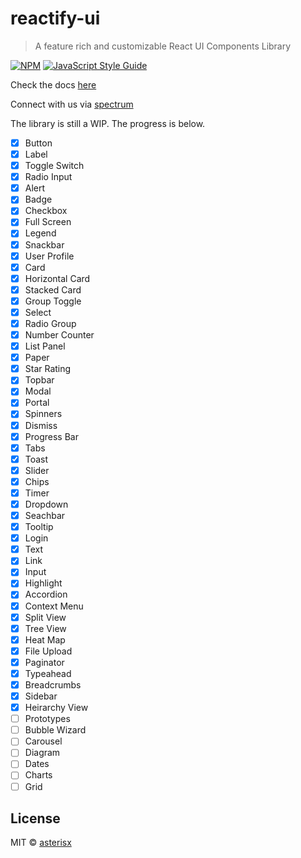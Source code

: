# reactify-ui

> A feature rich and customizable React UI Components Library

[![NPM](https://img.shields.io/npm/v/reactify-ui.svg)](https://www.npmjs.com/package/reactify-ui) [![JavaScript Style Guide](https://img.shields.io/badge/code_style-standard-brightgreen.svg)](https://standardjs.com)

Check the docs [here](https://asterisx.github.io/reactify-ui/) 

Connect with us via [spectrum](https://spectrum.chat/reactify-ui)

The library is still a WIP.
The progress is below.

- [x] Button
- [x] Label
- [x] Toggle Switch
- [x] Radio Input
- [x] Alert
- [x] Badge
- [x] Checkbox
- [x] Full Screen
- [x] Legend
- [x] Snackbar
- [x] User Profile
- [x] Card
- [x] Horizontal Card
- [x] Stacked Card
- [x] Group Toggle
- [x] Select
- [x] Radio Group
- [x] Number Counter
- [x] List Panel
- [x] Paper
- [x] Star Rating
- [x] Topbar
- [x] Modal
- [x] Portal
- [x] Spinners
- [x] Dismiss
- [x] Progress Bar
- [x] Tabs
- [x] Toast
- [x] Slider
- [x] Chips
- [x] Timer
- [x] Dropdown
- [x] Seachbar
- [x] Tooltip
- [x] Login
- [x] Text
- [x] Link
- [x] Input
- [x] Highlight
- [x] Accordion
- [x] Context Menu
- [x] Split View
- [x] Tree View
- [x] Heat Map
- [x] File Upload
- [x] Paginator
- [x] Typeahead
- [x] Breadcrumbs
- [x] Sidebar
- [x] Heirarchy View
- [ ] Prototypes
- [ ] Bubble Wizard
- [ ] Carousel
- [ ] Diagram
- [ ] Dates
- [ ] Charts
- [ ] Grid

## License

MIT © [asterisx](https://github.com/asterisx)
